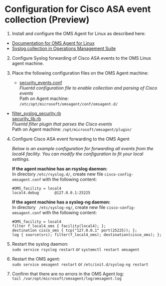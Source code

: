 # Configuration for Cisco ASA event collection (Preview)

1. Install and configure the OMS Agent for Linux as described here:  
  * [Documentation for OMS Agent for Linux](https://github.com/Microsoft/OMS-Agent-for-Linux)  
  * [Syslog collection in Operations Management Suite](https://blogs.technet.microsoft.com/msoms/2016/05/12/syslog-collection-in-operations-management-suite/)  

2. Configure Syslog forwarding of Cisco ASA events to the OMS Linux agent machine.

3. Place the following configuration files on the OMS Agent machine:  
	* [security_events.conf](https://github.com/Microsoft/OMS-Agent-for-Linux/blob/mgladi-security-configuration/installer/conf/omsagent.d/security_events.conf)  
	_Fluentd configuration file to enable collection and parsing of Cisco events_  
	Path on Agent machine: ```/etc/opt/microsoft/omsagent/conf/omsagent.d/```  
    
  
  
  * [filter_syslog_security.rb](https://github.com/Microsoft/OMS-Agent-for-Linux/blob/mgladi-security-configuration/source/code/plugins/filter_syslog_security.rb)  
  [security_lib.rb](https://github.com/Microsoft/OMS-Agent-for-Linux/blob/mgladi-security-configuration/source/code/plugins/security_lib.rb)  
  _Fluentd filter plugin that parses the Cisco events_  
  Path on Agent machine: ```/opt/microsoft/omsagent/plugin/```  
  
  
4. Configure Cisco ASA event forwarding to the OMS Agent
  
	*Below is an example configuration for forwarding all events from the local4 facility. You can modify the configuration to fit your local settings.* 
	
	  **If the agent machine has an rsyslog daemon:**  
	  In directory ```/etc/rsyslog.d/```, create new file ```cisco-config-omsagent.conf``` with the following content:
	```
	#OMS_facility = local4
	local4.debug       @127.0.0.1:25225
	```  
	
	
	  **If the agent machine has a syslog-ng daemon:**  
	  In directory ``` /etc/syslog-ng/```, create new file ```cisco-config-omsagent.conf``` with the following content:
	```
	#OMS_facility = local4
	filter f_local4_oms { facility(local4); };
	destination cisco_oms { tcp("127.0.0.1" port(25225)); };
	log { source(src); filter(f_local4_oms); destination(cisco_oms); };
	```

4. Restart the syslog daemon:  
```sudo service rsyslog restart``` or ```systemctl restart omsagent```


5. Restart the OMS agent:  
```sudo service omsagent restart``` or ```/etc/init.d/syslog-ng restart```


6. Confirm that there are no errors in the OMS Agent log:  
```tail /var/opt/microsoft/omsagent/log/omsagent.log```
